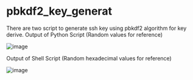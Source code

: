 # pbkdf2_key_generat
There are two script to generate ssh key using pbkdf2 algorithm for key derive.
Output of Python Script (Random values for reference)

![image](https://github.com/sohailanjum97/pbkdf2_key_generator/assets/48083468/2932f4d8-1d3e-407f-9809-e755472b1f0e)

Output of Shell Script  (Random hexadecimal values for reference)

![image](https://github.com/sohailanjum97/pbkdf2_key_generator/assets/48083468/da338f94-edad-49c6-9b0c-37b6daab0570)

